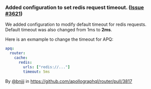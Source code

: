 ### Added configuration to set redis request timeout. ([Issue #3621](https://github.com/apollographql/router/issues/3621))

We added configuration to modify default timeout for redis requests. Default timeout was also changed from 1ms to **2ms**.

Here is an exmample to change the timeout for APQ:
```yaml
apq:
  router:
    cache:
      redis:
        urls: ["redis://..."]
        timeout: 5ms
```

By [@bnjjj](https://github.com/bnjjj) in https://github.com/apollographql/router/pull/3817
